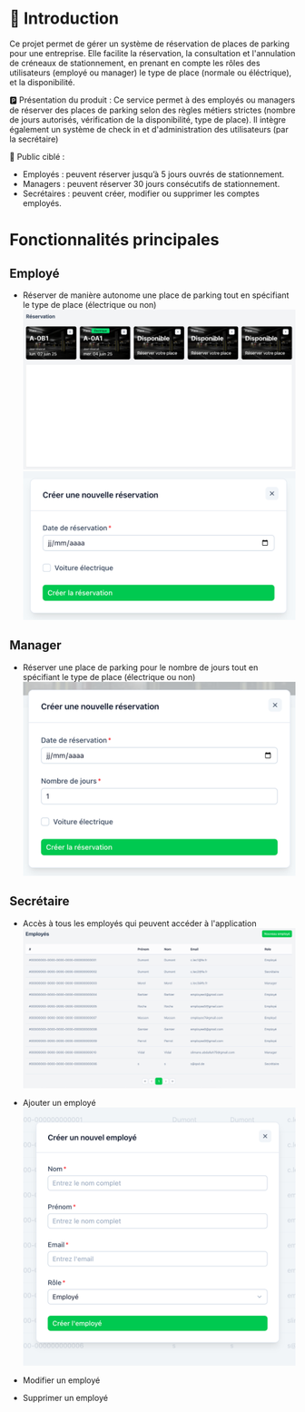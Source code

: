 # 🧭 Introduction

Ce projet permet de gérer un système de réservation de places de parking pour une entreprise. Elle facilite la
réservation, la consultation et l'annulation de créneaux de stationnement, en prenant en compte les rôles des
utilisateurs (employé ou manager) le type de place (normale ou éléctrique), et la disponibilité.

🅿️ Présentation du produit :
Ce service permet à des employés ou managers de réserver des places de parking selon des règles métiers strictes (nombre
de jours autorisés, vérification de la disponibilité, type de place). Il intègre également un système de check in et
d'administration des utilisateurs (par la secrétaire)

👤 Public ciblé :

- Employés : peuvent réserver jusqu’à 5 jours ouvrés de stationnement.
- Managers : peuvent réserver 30 jours consécutifs de stationnement.
- Secrétaires : peuvent créer, modifier ou supprimer les comptes employés.

# Fonctionnalités principales

## Employé

- Réserver de manière autonome une place de parking tout en spécifiant le type de place (électrique ou non)
  ![img_3.png](reservation_list.png)
  ![img_4.png](employee_reservation.png)

## Manager

- Réserver une place de parking pour le nombre de jours tout en spécifiant le type de place (électrique ou non)
  ![img_2.png](manager_reservation.png)

## Secrétaire

- Accès à tous les employés qui peuvent accéder à l'application
  ![img.png](list-employee.png)


- Ajouter un employé
  ![img_1.png](create_employee_form.png)

- Modifier un employé
- Supprimer un employé



